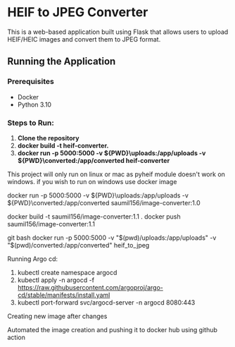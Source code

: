 # HEIF to JPEG Converter

This is a web-based application built using Flask that allows users to upload HEIF/HEIC images and convert them to JPEG format.

## Running the Application

### Prerequisites

- Docker
- Python 3.10

### Steps to Run:

1. **Clone the repository**
2. **docker build -t heif-converter.**
3. **docker run -p 5000:5000 -v ${PWD}\uploads:/app/uploads -v ${PWD}\converted:/app/converted heif-converter**

This project will only run on linux or mac as pyheif module doesn't work on windows. if you wish to run on windows use docker image

docker run -p 5000:5000 -v ${PWD}\uploads:/app/uploads -v ${PWD}\converted:/app/converted saumil156/image-converter:1.0

docker build -t saumil156/image-converter:1.1 .
docker push saumil156/image-converter:1.1


git bash
docker run -p 5000:5000 -v "$(pwd)/uploads:/app/uploads" -v "$(pwd)/converted:/app/converted" heif_to_jpeg


Running Argo cd:

1. kubectl create namespace argocd
2. kubectl apply -n argocd -f https://raw.githubusercontent.com/argoproj/argo-cd/stable/manifests/install.yaml
3. kubectl port-forward svc/argocd-server -n argocd 8080:443


Creating new image after changes

Automated the image creation and pushing it to docker hub using github action
